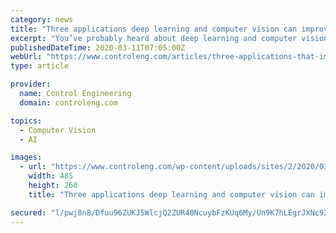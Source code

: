 ```yaml
---
category: news
title: "Three applications deep learning and computer vision can improve"
excerpt: "You’ve probably heard about deep learning and computer vision and you’re likely aware that they have something to do with artificial intelligence. If you’re like most people, you’re not quite sure what that means. Are there practical uses for deep ..."
publishedDateTime: 2020-03-11T07:05:00Z
webUrl: "https://www.controleng.com/articles/three-applications-that-improve-with-deep-learning-and-computer-vision/"
type: article

provider:
  name: Control Engineering
  domain: controleng.com

topics:
  - Computer Vision
  - AI

images:
  - url: "https://www.controleng.com/wp-content/uploads/sites/2/2020/03/ctlx_icon_MachineVision_Slider_01-3-3.jpg"
    width: 485
    height: 260
    title: "Three applications deep learning and computer vision can improve"

secured: "l/pwj8n8/Dfuu96ZUKJ5WlcjQ2ZUR40NcuybFzKUq6My/Un9K7hLEgrJXNc92oQwqCqMpxXff5rcqJE7iWp0RdnvZw0jIhiKdhAFcY883e8a/+Bqo7dVWeXbiEqtoNrfDqaki1tBaoXFi6PLWMR68NRbWBWB3jIgwUDIw56ygZnzyavpyuv6Zjasnhz/rb41KgMLIRfozZfqEBHDNx0Bdac0f/3weC1DdYxnQGUWYmmgh8D6qqYV/ipW2o68z2IqB5GYWENvI1qaF/Xjc7mdcQ+drBfqDKBdAYsABbBUv/RM0olwhj053fSxbdMLBYhq;pio513DUMhJaKOmd1hA0jA=="
---
```



